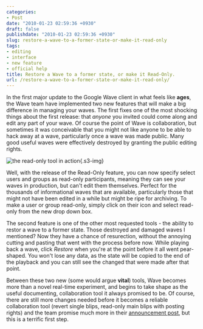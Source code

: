 ```yaml
---
categories:
- Post
date: "2010-01-23 02:59:36 +0930"
draft: false
publishdate: "2010-01-23 02:59:36 +0930"
slug: restore-a-wave-to-a-former-state-or-make-it-read-only
tags:
- editing
- interface
- new feature
- official help
title: Restore a Wave to a former state, or make it Read-Only.
url: /restore-a-wave-to-a-former-state-or-make-it-read-only/
---
```

In the first major update to the Google Wave client in what feels like
**ages**, the Wave team have implemented two new features that will make
a big difference in managing your waves. The first fixes one of the most
shocking things about the first release: that *anyone* you invited could
come along and edit any part of your wave. Of course the point of Wave
is collaboration, but sometimes it was conceivable that you might not
like anyone to be able to hack away at a wave, particularly once a wave
was made public. Many good useful waves were effectively destroyed by
granting the public editing rights.

![the read-only tool in
action](https://turbo.geekorium.com.au/images/read-only%20tool.PNG){.s3-img}

Well, with the release of the Read-Only feature, you can now specify
select users and groups as read-only participants, meaning they can see
your waves in production, but can't edit them themselves. Perfect for
the thousands of informational waves that are available, particularly
those that might not have been edited in a while but might be ripe for
archiving. To make a user or group read-only, simply click on their icon
and select read-only from the new drop down box.

The second feature is one of the other most requested tools - the
ability to restor a wave to a former state. Those destroyed and damaged
waves I mentioned? Now they have a chance of resurection, without the
annoying cutting and pasting that went with the process before now.
While playing back a wave, click *Restore* when you're at the point
before it all went pear-shaped. You won't lose any data, as the state
will be copied to the end of the playback and you can still see the
changed that were made after that point.

Between these two new (some would argue **vital**) tools, Wave becomes
more than a novel real-time experiment, and begins to take shape as the
useful documenting, collaboration tool it always promised to be. Of
course, there are still more changes needed before it becomes a reliable
collaboration tool (revert single blips, read-only main blips with
posting rights) and the team promise much more in their [announcement
post](http://googlewave.blogspot.com/2010/01/new-features-read-only-and-restore.html),
but this is a terrific first step.